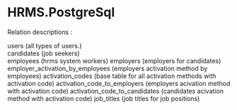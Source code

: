 # HRMS.PostgreSql

Relation descriptions :

users (all types of users.)    
candidates (job seekers)   
employees (hrms system workers)
employers (employers for candidates)
employer_activation_by_employees (employers activation method by employees)
activation_codes (base table for all activation methods with activation code)
activation_code_to_employers (employers acivation method with activation code)
activation_code_to_candidates (candidates acivation method with activation code)
job_titles (job titles for job positions)
